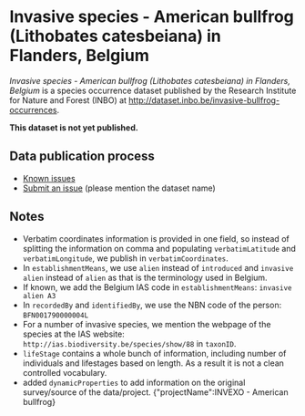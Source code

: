 # Invasive species - American bullfrog (Lithobates catesbeiana) in Flanders, Belgium

*Invasive species - American bullfrog (Lithobates catesbeiana) in Flanders, Belgium* is a species occurrence dataset published by the Research Institute for Nature and Forest (INBO) at http://dataset.inbo.be/invasive-bullfrog-occurrences.

**This dataset is not yet published.**

## Data publication process

* [Known issues](https://github.com/LifeWatchINBO/data-publication/labels/invasive-bullfrog-occurrences)
* [Submit an issue](https://github.com/LifeWatchINBO/data-publication/issues/new) (please mention the dataset name)

## Notes

* Verbatim coordinates information is provided in one field, so instead of splitting the information on comma and populating `verbatimLatitude` and `verbatimLongitude`, we publish in `verbatimCoordinates`.
* In `establishmentMeans`, we use `alien` instead of `introduced` and `invasive alien` instead of `alien` as that is the terminology used in Belgium.
* If known, we add the Belgium IAS code in `establishmentMeans`: `invasive alien A3`
* In `recordedBy` and `identifiedBy`, we use the NBN code of the person: `BFN001790000004L`
* For a number of invasive species, we mention the webpage of the species at the IAS website: `http://ias.biodiversity.be/species/show/88` in `taxonID`.
* `lifeStage` contains a whole bunch of information, including number of individuals and lifestages based on length. As a result it is not a clean controlled vocabulary.
* added `dynamicProperties` to add information on the original survey/source of the data/project. {"projectName":INVEXO - American bullfrog}
